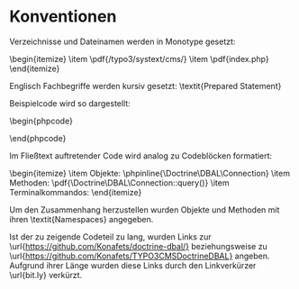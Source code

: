 Konventionen
============

Verzeichnisse und Dateinamen werden in Monotype gesetzt:

\begin{itemize}
\item \pdf{/typo3/systext/cms/}
\item \pdf{index.php}
\end{itemize}

Englisch Fachbegriffe werden kursiv gesetzt: \textit{Prepared Statement}


Beispielcode wird so dargestellt:

\begin{phpcode}
<?php phpinfo(); ?>
\end{phpcode}

Im Fließtext auftretender Code wird analog zu Codeblöcken formatiert:

\begin{itemize}
\item Objekte: \phpinline{\Doctrine\DBAL\Connection}
\item Methoden: \pdf{\Doctrine\DBAL\Connection::query()}
\item Terminalkommandos: 
\end{itemize}

Um den Zusammenhang herzustellen wurden Objekte und Methoden mit ihren \textit{Namespaces} angegeben.

 
Ist der zu zeigende Codeteil zu lang, wurden Links zur \url{https://github.com/Konafets/doctrine-dbal/} beziehungsweise zu \url{https://github.com/Konafets/TYPO3CMSDoctrineDBAL} angeben. Aufgrund ihrer Länge wurden diese Links durch den Linkverkürzer \url{bit.ly} verkürzt.




